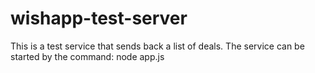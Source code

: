 # wishapp-test-server
This is a test service that sends back a list of deals. The service can be started by the command:
node app.js
